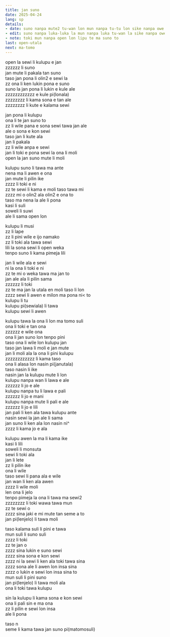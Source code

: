 ```yaml
---
title: jan suno
date: 2025-04-24
lang: sp
details:
- date: suno nanpa mute2 tu-wan lon mun nanpa tu-tu lon sike nanpa owe mute2 mute2 wan  
- edit: suno nanpa luka-luka la mun nanpa luka tu-wan la sike nanpa owe mute2 luka  
- note: toki mun nanpa open lon lipu te ma suno to
last: open-utala
next: ma-tomo
---
```


open la sewi li kulupu e jan  
zzzzzz li suno  
jan mute li pakala tan suno  
taso jan pona li olin2 e sewi la  
zz ona li ken lukin pona e suno  
suno la jan pona li lukin e kule ale  
zzzzzzzzzzzz e kule pi(lonala)  
zzzzzzzz li kama sona e tan ale  
zzzzzzzz li kute e kalama sewi  

jan pona li kulupu  
ona li te jan suno to  
zz li wile pana e sona sewi tawa jan ale  
ale o sona e kon sewi  
taso jan li kute ala  
jan li pakala  
zz li wile anpa e sewi  
jan li toki e pona sewi la ona li moli  
open la jan suno mute li moli  

kulupu suno li tawa ma ante  
nena ma li awen e ona  
jan mute li pilin ike  
zzzz li toki e ni  
zz te sewi li kama e moli taso tawa mi  
zzzz mi o olin2 ala olin2 e ona to  
taso ma nena la ale li pona  
kasi li suli  
soweli li suwi  
ale li sama open lon  

kulupu li musi  
zz li lape  
zz li pini wile e ijo namako  
zz li toki ala tawa sewi  
lili la sona sewi li open weka  
tenpo suno li kama pimeja lili  

jan li wile ala e sewi  
ni la ona li toki e ni  
zz te mi o weka tawa ma jan to  
jan ale ala li pilin sama  
zzzzzz li toki  
zz te ma jan la utala en moli taso li lon  
zzzz sewi li awen e milon ma pona ni< to  
kulupu li tu  
kulupu pi(sewiala) li tawa  
kulupu sewi li awen  

kulupu tawa la ona li lon ma tomo suli  
ona li toki e tan ona  
zzzzzz e wile ona  
ona li jan suno lon tenpo pini  
taso ona li wile lon kulupu jan  
taso jan lawa li moli e jan mute  
jan li moli ala la ona li pini kulupu  
zzzzzzzzzzzz li kama taso  
ona li alasa lon nasin pi(janutala)  
taso nasin li ike  
nasin jan la kulupu mute li lon  
kulupu nanpa wan li lawa e ale  
zzzzzz li jo e ale  
kulupu nanpa tu li lawa e pali  
zzzzzz li jo e mani  
kulupu nanpa mute li pali e ale  
zzzzzz li jo e lili  
jan pali li ken ala tawa kulupu ante  
nasin sewi la jan ale li sama  
jan suno li ken ala lon nasin ni^  
zzzz li kama jo e ala  

kulupu awen la ma li kama ike  
kasi li lili  
soweli li monsuta  
sewi li toki ala  
jan li lete  
zz li pilin ike  
ona li wile  
taso sewi li pana ala e wile  
jan wan li ken ala awen  
zzzz li wile moli  
len ona li jelo  
tenpo pimeja la ona li tawa ma sewi2  
zzzzzzzz li toki wawa tawa mun  
zz te sewi o  
zzzz sina jaki e mi mute tan seme a to  
jan pi(lenjelo) li tawa moli  

taso kalama suli li pini e tawa  
mun suli li suno suli   
zzzz li toki  
zz te jan o  
zzzz sina lukin e suno sewi  
zzzz sina sona e kon sewi  
zzzz ni la sewi li ken ala toki tawa sina  
zzzz sona ale li awen lon insa sina  
zzzz o lukin e sewi lon insa sina to  
mun suli li pini suno  
jan pi(lenjelo) li tawa moli ala  
ona li toki tawa kulupu  

sin la kulupu li kama sona e kon sewi  
ona li pali sin e ma ona  
zz li pilin e sewi lon insa  
ale li pona  

taso n  
seme li kama tawa jan suno pi(matomosuli)  
